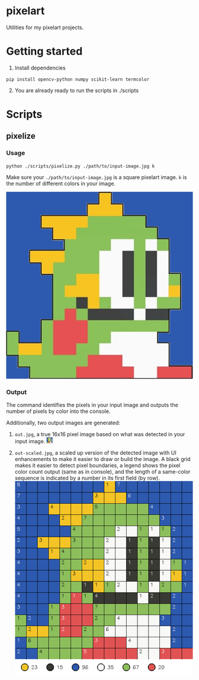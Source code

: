 # pixelart
Utilities for my pixelart projects.

# Getting started

1. Install dependencies
```
pip install opencv-python numpy scikit-learn termcolor
```

2. You are already ready to run the scripts in ./scripts


# Scripts

## pixelize
### Usage
```
python ./scripts/pixelize.py ./path/to/input-image.jpg k
```
Make sure your `./path/to/input-image.jpg` is a square pixelart image. `k` is the number of different colors in your image.

![Example Input Image](./examples/bubble.jpg)

### Output
The command identifies the pixels in your input image and outputs the number of pixels by color into the console.

Additionally, two output images are generated:
1. `out.jpg`, a true 16x16 pixel image based on what was detected in your input image.
![Pixelart Image](./examples/out.png)

2. `out-scaled.jpg`, a scaled up version of the detected image with UI enhancements to make it easier to draw or build the image. A black grid makes it easier to detect pixel boundaries, a legend shows the pixel color count output (same as in console), and the length of a same-color sequence is indicated by a number in its first field (by row).
![Output Image](./examples/out-scaled.png)